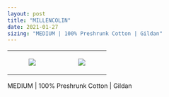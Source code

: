 ```yaml
---
layout: post
title: "MILLENCOLIN"
date: 2021-01-27
sizing: "MEDIUM | 100% Preshrunk Cotton | Gildan"
---
```




<table style="width:100%;"><tr><td style="vertical-align:top;">
      <figure class="tmblr-full" data-orig-height="2048" data-orig-width="1365" data-orig-src="https://concertshirts.netlify.app/shirts/0137/0137-01.jpg"><img src="https://64.media.tumblr.com/f4d63cc84476ca126575a151ab81d719/327319ce514a6a14-58/s540x810/3bcc42ce220b2c955d7ef96a4c801acc3a140b1c.jpg" data-orig-height="2048" data-orig-width="1365" data-orig-src="https://concertshirts.netlify.app/shirts/0137/0137-01.jpg"/></figure></td>
    <td style="vertical-align:top;">
      <figure class="tmblr-full" data-orig-height="2048" data-orig-width="1365" data-orig-src="https://concertshirts.netlify.app/shirts/0137/0137-02.jpg"><img src="https://64.media.tumblr.com/21e974791cbbb5ea9727dd37b9d01365/327319ce514a6a14-1d/s540x810/9fd434f8d2fe8a527cd2978d5ce3493053d729a7.jpg" data-orig-height="2048" data-orig-width="1365" data-orig-src="https://concertshirts.netlify.app/shirts/0137/0137-02.jpg"/></figure></td>
  </tr></table><p>
  MEDIUM | 100% Preshrunk Cotton | Gildan
</p>
